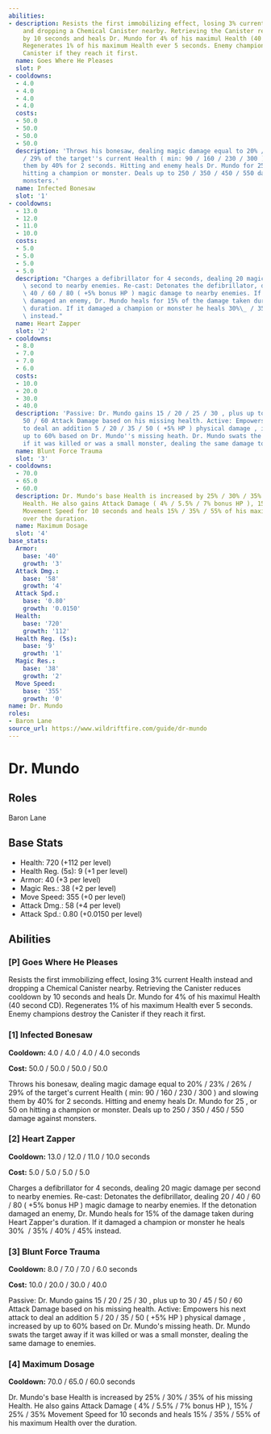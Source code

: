 ```yaml
---
abilities:
- description: Resists the first immobilizing effect, losing 3% current Health instead
    and dropping a Chemical Canister nearby. Retrieving the Canister reduces cooldown
    by 10 seconds and heals Dr. Mundo for 4% of his maximul Health (40 second CD).
    Regenerates 1% of his maximum Health ever 5 seconds. Enemy champions destroy the
    Canister if they reach it first.
  name: Goes Where He Pleases
  slot: P
- cooldowns:
  - 4.0
  - 4.0
  - 4.0
  - 4.0
  costs:
  - 50.0
  - 50.0
  - 50.0
  - 50.0
  description: 'Throws his bonesaw, dealing magic damage equal to 20% / 23% / 26%
    / 29% of the target''s current Health ( min: 90 / 160 / 230 / 300 ) and slowing
    them by 40% for 2 seconds. Hitting and enemy heals Dr. Mundo for 25 , or 50 on
    hitting a champion or monster. Deals up to 250 / 350 / 450 / 550 damage against
    monsters.'
  name: Infected Bonesaw
  slot: '1'
- cooldowns:
  - 13.0
  - 12.0
  - 11.0
  - 10.0
  costs:
  - 5.0
  - 5.0
  - 5.0
  - 5.0
  description: "Charges a defibrillator for 4 seconds, dealing 20 magic damage per\
    \ second to nearby enemies. Re-cast: Detonates the defibrillator, dealing 20 /\
    \ 40 / 60 / 80 ( +5% bonus HP ) magic damage to nearby enemies. If the detonation\
    \ damaged an enemy, Dr. Mundo heals for 15% of the damage taken during Heart Zapper's\
    \ duration. If it damaged a champion or monster he heals 30%\_ / 35% / 40% / 45%\
    \ instead."
  name: Heart Zapper
  slot: '2'
- cooldowns:
  - 8.0
  - 7.0
  - 7.0
  - 6.0
  costs:
  - 10.0
  - 20.0
  - 30.0
  - 40.0
  description: 'Passive: Dr. Mundo gains 15 / 20 / 25 / 30 , plus up to 30 / 45 /
    50 / 60 Attack Damage based on his missing health. Active: Empowers his next attack
    to deal an addition 5 / 20 / 35 / 50 ( +5% HP ) physical damage , increased by
    up to 60% based on Dr. Mundo''s missing heath. Dr. Mundo swats the target away
    if it was killed or was a small monster, dealing the same damage to enemies.'
  name: Blunt Force Trauma
  slot: '3'
- cooldowns:
  - 70.0
  - 65.0
  - 60.0
  description: Dr. Mundo's base Health is increased by 25% / 30% / 35% of his missing
    Health. He also gains Attack Damage ( 4% / 5.5% / 7% bonus HP ), 15% / 25% / 35%
    Movement Speed for 10 seconds and heals 15% / 35% / 55% of his maximum Health
    over the duration.
  name: Maximum Dosage
  slot: '4'
base_stats:
  Armor:
    base: '40'
    growth: '3'
  Attack Dmg.:
    base: '58'
    growth: '4'
  Attack Spd.:
    base: '0.80'
    growth: '0.0150'
  Health:
    base: '720'
    growth: '112'
  Health Reg. (5s):
    base: '9'
    growth: '1'
  Magic Res.:
    base: '38'
    growth: '2'
  Move Speed:
    base: '355'
    growth: '0'
name: Dr. Mundo
roles:
- Baron Lane
source_url: https://www.wildriftfire.com/guide/dr-mundo
---
```


# Dr. Mundo

## Roles

Baron Lane

## Base Stats

- Health: 720 (+112 per level)
- Health Reg. (5s): 9 (+1 per level)
- Armor: 40 (+3 per level)
- Magic Res.: 38 (+2 per level)
- Move Speed: 355 (+0 per level)
- Attack Dmg.: 58 (+4 per level)
- Attack Spd.: 0.80 (+0.0150 per level)

## Abilities

### [P] Goes Where He Pleases

Resists the first immobilizing effect, losing 3% current Health instead and dropping a Chemical Canister nearby. Retrieving the Canister reduces cooldown by 10 seconds and heals Dr. Mundo for 4% of his maximul Health (40 second CD). Regenerates 1% of his maximum Health ever 5 seconds. Enemy champions destroy the Canister if they reach it first.

### [1] Infected Bonesaw

**Cooldown:** 4.0 / 4.0 / 4.0 / 4.0 seconds

**Cost:** 50.0 / 50.0 / 50.0 / 50.0

Throws his bonesaw, dealing magic damage equal to 20% / 23% / 26% / 29% of the target's current Health ( min: 90 / 160 / 230 / 300 ) and slowing them by 40% for 2 seconds. Hitting and enemy heals Dr. Mundo for 25 , or 50 on hitting a champion or monster. Deals up to 250 / 350 / 450 / 550 damage against monsters.

### [2] Heart Zapper

**Cooldown:** 13.0 / 12.0 / 11.0 / 10.0 seconds

**Cost:** 5.0 / 5.0 / 5.0 / 5.0

Charges a defibrillator for 4 seconds, dealing 20 magic damage per second to nearby enemies. Re-cast: Detonates the defibrillator, dealing 20 / 40 / 60 / 80 ( +5% bonus HP ) magic damage to nearby enemies. If the detonation damaged an enemy, Dr. Mundo heals for 15% of the damage taken during Heart Zapper's duration. If it damaged a champion or monster he heals 30%  / 35% / 40% / 45% instead.

### [3] Blunt Force Trauma

**Cooldown:** 8.0 / 7.0 / 7.0 / 6.0 seconds

**Cost:** 10.0 / 20.0 / 30.0 / 40.0

Passive: Dr. Mundo gains 15 / 20 / 25 / 30 , plus up to 30 / 45 / 50 / 60 Attack Damage based on his missing health. Active: Empowers his next attack to deal an addition 5 / 20 / 35 / 50 ( +5% HP ) physical damage , increased by up to 60% based on Dr. Mundo's missing heath. Dr. Mundo swats the target away if it was killed or was a small monster, dealing the same damage to enemies.

### [4] Maximum Dosage

**Cooldown:** 70.0 / 65.0 / 60.0 seconds

Dr. Mundo's base Health is increased by 25% / 30% / 35% of his missing Health. He also gains Attack Damage ( 4% / 5.5% / 7% bonus HP ), 15% / 25% / 35% Movement Speed for 10 seconds and heals 15% / 35% / 55% of his maximum Health over the duration.

